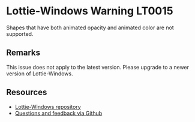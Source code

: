﻿[comment]: # (deprecated)
[comment]: # (name:OpacityAndColorAnimatedTogetherIsNotSupported)
[comment]: # (text:Opacity and color animated at the same time is not supported.)

# Lottie-Windows Warning LT0015

Shapes that have both animated opacity and animated color are not supported.

## Remarks
This issue does not apply to the latest version. Please upgrade to a newer version of Lottie-Windows.

## Resources

* [Lottie-Windows repository](https://aka.ms/lottie)
* [Questions and feedback via Github](https://github.com/windows-toolkit/Lottie-Windows/issues)
